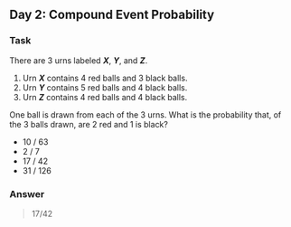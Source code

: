 [comment]: <> (Written: 01-Apr-2020)

## Day 2: Compound Event Probability
### Task
There are 3 urns labeled **_X_**, **_Y_**, and **_Z_**.
1. Urn **_X_** contains 4 red balls and 3 black balls.
2. Urn **_Y_** contains 5 red balls and 4 black balls.
3. Urn **_Z_** contains 4 red balls and 4 black balls.

One ball is drawn from each of the 3 urns. 
What is the probability that, of the 3 balls drawn, are 2 red and 1 is black?
* 10 / 63
* 2 / 7
* 17 / 42
* 31 / 126

### Answer
> 17/42
